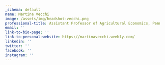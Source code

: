 ```yaml
---
_schema: default
name: Martina Vecchi
image: /assets/img/headshot-vecchi.png
professional-title: Assistant Professor of Agricultural Economics, Penn State
email: ''
link-to-bio-page: ''
link-to-personal-website: https://martinavecchi.weebly.com/
linkedin: ''
twitter: ''
facebook: ''
instagram: ''
---
```


